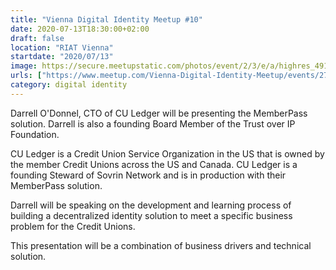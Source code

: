 ```yaml
---
title: "Vienna Digital Identity Meetup #10"
date: 2020-07-13T18:30:00+02:00
draft: false
location: "RIAT Vienna"
startdate: "2020/07/13"
image: https://secure.meetupstatic.com/photos/event/2/3/e/a/highres_491229194.jpeg
urls: ["https://www.meetup.com/Vienna-Digital-Identity-Meetup/events/271801491/"]
category: digital identity
---
```


Darrell O'Donnel, CTO of CU Ledger will be presenting the MemberPass solution. Darrell is also a founding Board Member of the Trust over IP Foundation.

CU Ledger is a Credit Union Service Organization in the US that is owned by the member Credit Unions across the US and Canada. CU Ledger is a founding Steward of Sovrin Network and is in production with their MemberPass solution.

Darrell will be speaking on the development and learning process of building a decentralized identity solution to meet a specific business problem for the Credit Unions.

This presentation will be a combination of business drivers and technical solution.